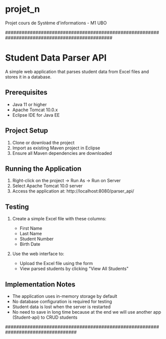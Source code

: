 # projet_n
Projet cours de Système d'informations - M1 UBO



###############################################################################################
# Student Data Parser API

A simple web application that parses student data from Excel files and stores it in a database.

## Prerequisites

- Java 11 or higher
- Apache Tomcat 10.0.x
- Eclipse IDE for Java EE

## Project Setup

1. Clone or download the project
2. Import as existing Maven project in Eclipse
3. Ensure all Maven dependencies are downloaded

## Running the Application

1. Right-click on the project → Run As → Run on Server
2. Select Apache Tomcat 10.0 server
3. Access the application at: http://localhost:8080/parser_api/

## Testing

1. Create a simple Excel file with these columns:
   - First Name
   - Last Name
   - Student Number
   - Birth Date

2. Use the web interface to:
   - Upload the Excel file using the form
   - View parsed students by clicking "View All Students"

## Implementation Notes

- The application uses in-memory storage by default
- No database configuration is required for testing
- Student data is lost when the server is restarted
- No need to save in long time because at the end we will use another app (Student-api) to CRUD students

##################################################################################
